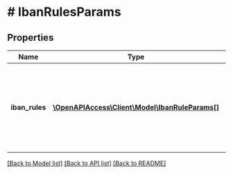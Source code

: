 # # IbanRulesParams

## Properties

Name | Type | Description | Notes
------------ | ------------- | ------------- | -------------
**iban_rules** | [**\OpenAPIAccess\Client\Model\IbanRuleParams[]**](IbanRuleParams.md) | &lt;strong&gt;Type:&lt;/strong&gt; IbanRuleParams&lt;br/&gt; IBAN rule definitions. The minimum number of rule definitions is 1. The maximum number of rule definitions is 100. |

[[Back to Model list]](../../README.md#models) [[Back to API list]](../../README.md#endpoints) [[Back to README]](../../README.md)

